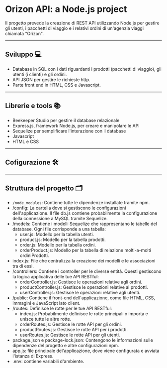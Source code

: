 # Orizon API: a Node.js project
Il progetto prevede la creazione di REST API utilizzando Node.js per gestire gli utenti, i pacchetti di viaggio e i relativi ordini di un'agenzia viaggi chiamata "Orizon".

---
## Sviluppo 💻
- Database in SQL con i dati riguardanti i prodotti (pacchetti di viaggio), gli utenti (i clienti) e gli ordini.
- API JSON per gestire le richieste http.
- Parte front end in HTML, CSS e Javascript.

---
## Librerie e tools 📚
- Beekeeper Studio per gestire il database relazionale
- Express.js, framework Node.js, per creare e manipolare le API
- Sequelize per semplificare l'interazione con il database
- Javascript
- HTML e CSS

---
## Cofigurazione 🛠️
---
## Struttura del progetto 🗂️
- `/node_modules`: Contiene tutte le dipendenze installate tramite npm.
- /config: La cartella dove si gestiscono le configurazioni dell'applicazione. Il file db.js contiene probabilmente la configurazione della connessione a MySQL tramite Sequelize.
- /models: Contiene i modelli Sequelize che rappresentano le tabelle del database. Ogni file corrisponde a una tabella:
  - user.js: Modello per la tabella utenti.
  - product.js: Modello per la tabella prodotti.
  - order.js: Modello per la tabella ordini.
  - orderProduct.js: Modello per la tabella di relazione molti-a-molti ordiniProdotti.
- index.js: File che centralizza la creazione dei modelli e le associazioni tra di essi.
- /controllers: Contiene i controller per le diverse entità. Questi gestiscono la logica applicativa delle tue API RESTful:
  - orderController.js: Gestisce le operazioni relative agli ordini.
  - productController.js: Gestisce le operazioni relative ai prodotti.
  - userController.js: Gestisce le operazioni relative agli utenti.
- /public: Contiene il front-end dell'applicazione, come file HTML, CSS, immagini e JavaScript lato client.
- /routes: Definisce le rotte per le tue API RESTful:
  - index.js: Probabilmente definisce le rotte principali o importa e unisce tutte le altre rotte.
  - orderRoutes.js: Gestisce le rotte API per gli ordini.
  - productRoutes.js: Gestisce le rotte API per i prodotti.
  - userRoutes.js: Gestisce le rotte API per gli utenti.
- package.json e package-lock.json: Contengono le informazioni sulle dipendenze del progetto e altre configurazioni npm.
- app.js: file principale del'applicazione, dove viene configurata e avviata l'istanza di Express.
- .env: contiene variabili d'ambiente.
